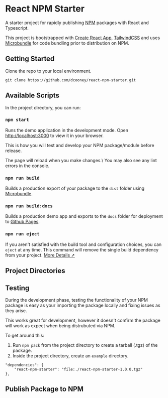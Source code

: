 # React NPM Starter

A starter project for rapidly publishing [NPM](https://www.npmjs.com/) packages with React and Typescript.

This project is bootstrapped with [Create React App](https://github.com/facebook/create-react-app), [TailwindCSS](https://tailwindcss.com/) and uses [Microbundle](https://github.com/developit/microbundle) for code bundling prior to distribution on NPM.

## Getting Started

Clone the repo to your local environment.

`git clone https://github.com/dcooney/react-npm-starter.git`

## Available Scripts

In the project directory, you can run:

### `npm start`

Runs the demo application in the development mode. Open [http://localhost:3000](http://localhost:3000) to view it in your browser.

This is how you will test and develop your NPM package/module before release.

The page will reload when you make changes.\ You may also see any lint errors in the console.

### `npm run build`

Builds a production export of your package to the `dist` folder using [Microbundle](https://github.com/developit/microbundle).

### `npm run build:docs`

Builds a production demo app and exports to the `docs` folder for deployment to [Github Pages](https://pages.github.com/).

### `npm run eject`

If you aren't satisfied with the build tool and configuration choices, you can `eject` at any time. This command will remove the single build dependency from your project. [More Details ➚](https://create-react-app.dev/docs/available-scripts/#npm-run-eject)

## Project Directories

## Testing

During the development phase, testing the functionality of your NPM package is easy as your importing the package locally and fixing issues as they arise.

This works great for development, however it doesn't confirm the package will work as expect when being distrubuted via NPM.

To get around this:

1. Run `npm pack` from the project directory to create a tarball (.tgz) of the package.
2. Inside the project directory, create an `example` directory.

```
"dependencies": {
    "react-npm-starter": "file:./react-npm-starter-1.0.0.tgz"
},
```

## Publish Package to NPM
